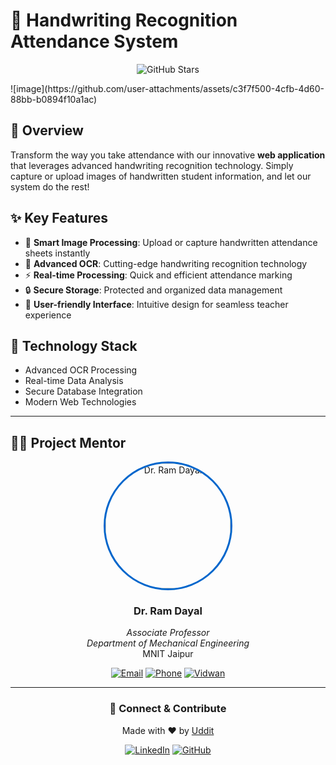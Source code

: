 # 📝 Handwriting Recognition Attendance System

<div align="center">

![GitHub Stars](https://img.shields.io/github/stars/UDDITwork?style=for-the-badge)


</div>
![image](https://github.com/user-attachments/assets/c3f7f500-4cfb-4d60-88bb-b0894f10a1ac)

## 🎯 Overview

Transform the way you take attendance with our innovative **web application** that leverages advanced handwriting recognition technology. Simply capture or upload images of handwritten student information, and let our system do the rest!

## ✨ Key Features

- 📸 **Smart Image Processing**: Upload or capture handwritten attendance sheets instantly
- 🤖 **Advanced OCR**: Cutting-edge handwriting recognition technology
- ⚡ **Real-time Processing**: Quick and efficient attendance marking
- 🔒 **Secure Storage**: Protected and organized data management
- 🎨 **User-friendly Interface**: Intuitive design for seamless teacher experience

## 🌟 Technology Stack

- Advanced OCR Processing
- Real-time Data Analysis
- Secure Database Integration
- Modern Web Technologies

---

## 👨‍🏫 Project Mentor

<div align="center">
  <img src="https://mnit.ac.in/PortalProfile/images/faculty/mnitjas280.jpg" alt="Dr. Ram Dayal" style="border-radius: 50%; width: 200px; height: 200px; object-fit: cover; border: 3px solid #0066cc;">

### **Dr. Ram Dayal**
  
*Associate Professor*  
*Department of Mechanical Engineering*  
MNIT Jaipur

[![Email](https://img.shields.io/badge/Email-ramdayal.mech%40mnit.ac.in-blue?style=flat-square&logo=gmail)](mailto:ramdayal.mech@mnit.ac.in)
[![Phone](https://img.shields.io/badge/Phone-09782616007-green?style=flat-square&logo=phone)](tel:09782616007)
[![Vidwan](https://img.shields.io/badge/Vidwan-Profile-orange?style=flat-square)](https://vidwan.inflibnet.ac.in/profile/108911)

</div>

---

<div align="center">

### 🤝 Connect & Contribute

Made with ❤️ by [Uddit](https://github.com/UDDITwork)

[![LinkedIn](https://img.shields.io/badge/LinkedIn-Connect-blue?style=for-the-badge&logo=linkedin)](https://linkedin.com/in/udditlord-)
[![GitHub](https://img.shields.io/badge/GitHub-Follow-black?style=for-the-badge&logo=github)](https://github.com/UDDITwork)

</div>

